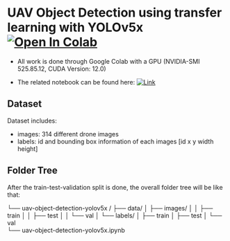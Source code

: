 # UAV Object Detection using transfer learning with YOLOv5x [![Open In Colab](https://colab.research.google.com/assets/colab-badge.svg)](https://colab.research.google.com/github/iremustek/uav-object-detection-yolov5x-ssd/blob/main/uav-object-detection.ipynb)

- All work is done through Google Colab with a GPU  (NVIDIA-SMI 525.85.12, CUDA Version: 12.0)

- The related notebook can be found here: [![ Link](https://colab.research.google.com/assets/colab-badge.svg)](https://colab.research.google.com/github/iremustek/uav-object-detection-yolov5x-ssd/blob/main/uav-object-detection.ipynb)

## Dataset

Dataset includes:
- images: 314 different drone images
- labels: id and bounding box information of each images [id x y width height]

## Folder Tree 

After the train-test-validation split is done, the overall folder tree will be like that:

└── uav-object-detection-yolov5x /
    ├── data/
    │   ├── images/
    │   │   ├── train
    │   │   ├── test
    │   │   └── val
    │   └── labels/
    │       ├── train
    │       ├── test
    │       └── val   
    └── uav-object-detection-yolov5x.ipynb

